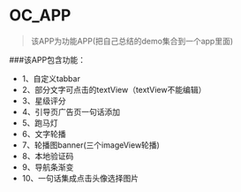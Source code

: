 # OC_APP
> 该APP为功能APP(把自己总结的demo集合到一个app里面)

###该APP包含功能：
* 1、自定义tabbar
* 2、部分文字可点击的textView（textView不能编辑）
* 3、星级评分
* 4、引导页广告页一句话添加
* 5、跑马灯
* 6、文字轮播
* 7、轮播图banner(三个imageView轮播)
* 8、本地验证码
* 9、导航条渐变
* 10、一句话集成点击头像选择图片

